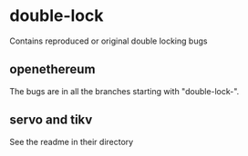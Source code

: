 # double-lock
Contains reproduced or original double locking bugs

## openethereum
The bugs are in all the branches starting with "double-lock-".

## servo and tikv
See the readme in their directory
